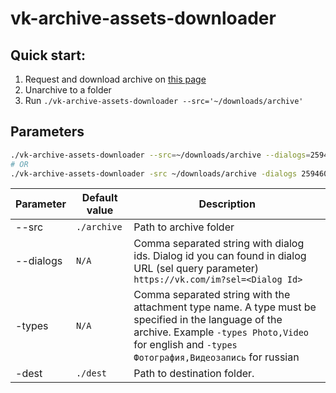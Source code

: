# vk-archive-assets-downloader

## Quick start:

1. Request and download archive on [this page](https://vk.com/data_protection?section=rules)
2. Unarchive to a folder
3. Run `./vk-archive-assets-downloader --src='~/downloads/archive'`

## Parameters
``` bash
./vk-archive-assets-downloader --src=~/downloads/archive --dialogs=259460211,359460212 --types=Photo,Video -dest ~/dest
# OR
./vk-archive-assets-downloader -src ~/downloads/archive -dialogs 259460211,359460212 -types Photo,Video -dest ~/dest
```

| Parameter | Default value | Description |
|---|---|---|
| --src | `./archive` | Path to archive folder |
| --dialogs | `N/A` | Comma separated string with dialog ids. Dialog id you can found in dialog URL (sel query parameter) `https://vk.com/im?sel=<Dialog Id>` |
| -types | `N/A` |  Comma separated string with the attachment type name. A type must be specified in the language of the archive. Example `-types Photo,Video` for english and `-types Фотография,Видеозапись` for russian |
| -dest | `./dest` | Path to destination folder. |
